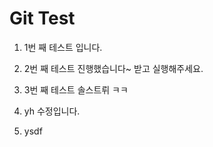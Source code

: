 Git Test
=========

1. 1번 째 테스트 입니다.

2. 2번 째 테스트 진행했습니다~ 받고 실행해주세요.

3. 3번 째 테스트 솔스트뤼 ㅋㅋ

4. yh 수정입니다.

5. ysdf